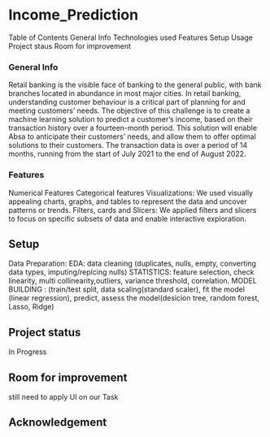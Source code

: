# Income_Prediction


Table of Contents
General Info
Technologies used
Features
Setup
Usage
Project staus
Room for improvement

### **General Info**

Retail banking is the visible face of banking to the general public, with bank branches located in abundance in most major cities. In retail banking, understanding customer behaviour is a critical part of planning for and meeting customers’ needs.
The objective of this challenge is to create a machine learning solution to predict a customer’s income, based on their transaction history over a fourteen-month period.
This solution will enable Absa to anticipate their customers’ needs, and allow them to offer optimal solutions to their customers.
The transaction data is over a period of 14 months, running from the start of July 2021 to the end of August 2022.

### **Features**

Numerical Features
Categorical features
Visualizations:
We used visually appealing charts, graphs, and tables to represent the data and uncover patterns or trends.
Filters, cards and Slicers:
We applied filters and slicers to focus on specific subsets of data and enable interactive exploration.

## **Setup**

Data Preparation:
EDA: data cleaning (duplicates, nulls, empty, converting data types, imputing/replcing nulls)
STATISTICS: feature selection, check linearity, multi collinearity,outliers, variance threshold, correlation.
MODEL BUILDING : (train/test split, data scaling(standard scaler), fit the model (linear regression), predict, assess the model(desicion tree, random forest, Lasso, Ridge)

## **Project status**
In Progress

## **Room for improvement**
still need to apply UI on our Task

## Acknowledgement
